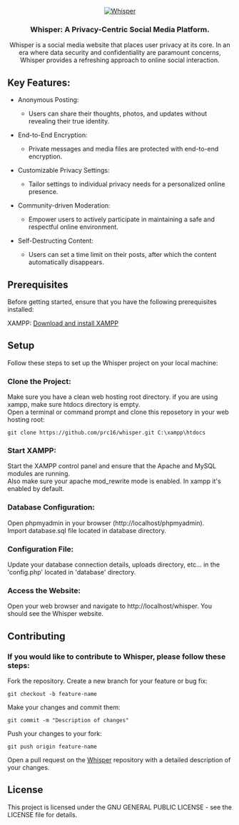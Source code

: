 <div align="center">

[![Whisper](https://raw.githubusercontent.com/prc16/whisper/master/.github/whisper-logo.png)](#readme)

### Whisper: A Privacy-Centric Social Media Platform.  

Whisper is a social media website that places user privacy at its core. In an era where data security and confidentiality are paramount concerns, Whisper provides a refreshing approach to online social interaction.  
  
</div>

## Key Features:  
  
* Anonymous Posting:  
    * Users can share their thoughts, photos, and updates without revealing their true identity.  
  
* End-to-End Encryption:  
    * Private messages and media files are protected with end-to-end encryption.  
  
* Customizable Privacy Settings:  
    * Tailor settings to individual privacy needs for a personalized online presence.  

* Community-driven Moderation:  
    * Empower users to actively participate in maintaining a safe and respectful online environment.  

* Self-Destructing Content:
    * Users can set a time limit on their posts, after which the content automatically disappears.
  
## Prerequisites  
Before getting started, ensure that you have the following prerequisites installed:  
  
XAMPP: [Download and install XAMPP](https://www.apachefriends.org/download.html)  

## Setup  
Follow these steps to set up the Whisper project on your local machine:  
  
### Clone the Project:  
Make sure you have a clean web hosting root directory. if you are using xampp, make sure htdocs directory is empty.  
Open a terminal or command prompt and clone this reposetory in your web hosting root:  

    git clone https://github.com/prc16/whisper.git C:\xampp\htdocs
  
### Start XAMPP:
  Start the XAMPP control panel and ensure that the Apache and MySQL modules are running.  
  Also make sure your apache mod_rewrite mode is enabled. In xampp it's enabled by default.  
  
### Database Configuration:  
Open phpmyadmin in your browser (http://localhost/phpmyadmin).  
Import database.sql file located in database directory.  
  
### Configuration File:  
Update your database connection details, uploads directory, etc...  in the 'config.php' located in 'database' directory.  
  
### Access the Website:
Open your web browser and navigate to http://localhost/whisper. You should see the Whisper website.
  
## Contributing
  
### If you would like to contribute to Whisper, please follow these steps:

Fork the repository.
Create a new branch for your feature or bug fix:

    git checkout -b feature-name

Make your changes and commit them:

    git commit -m "Description of changes"

Push your changes to your fork:

    git push origin feature-name

Open a pull request on the [Whisper](https://github.com/prc16/whisper) repository with a detailed description of your changes.
  
## License

This project is licensed under the GNU GENERAL PUBLIC LICENSE - see the LICENSE file for details.
